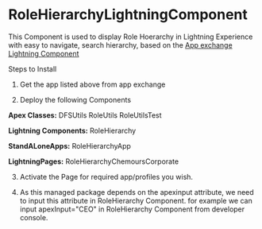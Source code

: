 # RoleHierarchyLightningComponent

This Component is used to display Role Hoerarchy in Lightning Experience with easy to navigate, search hierarchy, based on the <a href="https://appexchange.salesforce.com/listingDetail?listingId=a0N30000000q7G6EAI">App exchange Lightning Component</a> 

Steps to Install

1) Get the app listed above from app exchange

2) Deploy the following Components 

<b>Apex Classes:</b>
DFSUtils
RoleUtils
RoleUtilsTest
 
 
<b>Lightning Components:</b>
RoleHierarchy
 
<b>StandALoneApps:</b>
RoleHierarchyApp
 
<b>LightningPages:</b>
RoleHierarchyChemoursCorporate


3) Activate the Page for required app/profiles you wish.

4) As this managed package depends on the apexinput attribute, we need to input this attribute in RoleHierarchy Component.
for example we can input apexInput="CEO" in RoleHierarchy Component from developer console.

